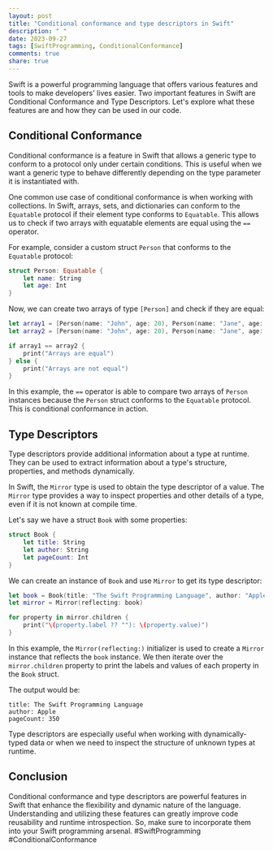 ```yaml
---
layout: post
title: "Conditional conformance and type descriptors in Swift"
description: " "
date: 2023-09-27
tags: [SwiftProgramming, ConditionalConformance]
comments: true
share: true
---
```


Swift is a powerful programming language that offers various features and tools to make developers' lives easier. Two important features in Swift are Conditional Conformance and Type Descriptors. Let's explore what these features are and how they can be used in our code.

## Conditional Conformance

Conditional conformance is a feature in Swift that allows a generic type to conform to a protocol only under certain conditions. This is useful when we want a generic type to behave differently depending on the type parameter it is instantiated with.

One common use case of conditional conformance is when working with collections. In Swift, arrays, sets, and dictionaries can conform to the `Equatable` protocol if their element type conforms to `Equatable`. This allows us to check if two arrays with equatable elements are equal using the `==` operator.

For example, consider a custom struct `Person` that conforms to the `Equatable` protocol:

```swift
struct Person: Equatable {
    let name: String
    let age: Int
}
```

Now, we can create two arrays of type `[Person]` and check if they are equal:

```swift
let array1 = [Person(name: "John", age: 20), Person(name: "Jane", age: 25)]
let array2 = [Person(name: "John", age: 20), Person(name: "Jane", age: 25)]

if array1 == array2 {
    print("Arrays are equal")
} else {
    print("Arrays are not equal")
}
```

In this example, the `==` operator is able to compare two arrays of `Person` instances because the `Person` struct conforms to the `Equatable` protocol. This is conditional conformance in action.

## Type Descriptors

Type descriptors provide additional information about a type at runtime. They can be used to extract information about a type's structure, properties, and methods dynamically.

In Swift, the `Mirror` type is used to obtain the type descriptor of a value. The `Mirror` type provides a way to inspect properties and other details of a type, even if it is not known at compile time.

Let's say we have a struct `Book` with some properties:

```swift
struct Book {
    let title: String
    let author: String
    let pageCount: Int
}
```

We can create an instance of `Book` and use `Mirror` to get its type descriptor:

```swift
let book = Book(title: "The Swift Programming Language", author: "Apple", pageCount: 350)
let mirror = Mirror(reflecting: book)

for property in mirror.children {
    print("\(property.label ?? ""): \(property.value)")
}
```

In this example, the `Mirror(reflecting:)` initializer is used to create a `Mirror` instance that reflects the `book` instance. We then iterate over the `mirror.children` property to print the labels and values of each property in the `Book` struct.

The output would be:

```
title: The Swift Programming Language
author: Apple
pageCount: 350
```

Type descriptors are especially useful when working with dynamically-typed data or when we need to inspect the structure of unknown types at runtime.

## Conclusion

Conditional conformance and type descriptors are powerful features in Swift that enhance the flexibility and dynamic nature of the language. Understanding and utilizing these features can greatly improve code reusability and runtime introspection. So, make sure to incorporate them into your Swift programming arsenal. #SwiftProgramming #ConditionalConformance